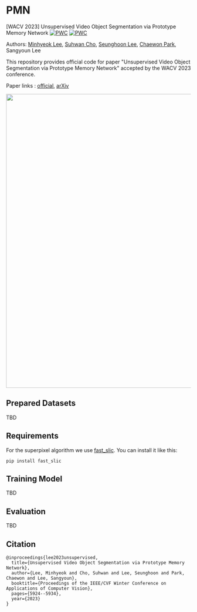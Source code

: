 # PMN
[WACV 2023] Unsupervised Video Object Segmentation via Prototype Memory Network
[![PWC](https://img.shields.io/endpoint.svg?url=https://paperswithcode.com/badge/unsupervised-video-object-segmentation-via/unsupervised-video-object-segmentation-on-10)](https://paperswithcode.com/sota/unsupervised-video-object-segmentation-on-10?p=unsupervised-video-object-segmentation-via)
[![PWC](https://img.shields.io/endpoint.svg?url=https://paperswithcode.com/badge/unsupervised-video-object-segmentation-via/unsupervised-video-object-segmentation-on-11)](https://paperswithcode.com/sota/unsupervised-video-object-segmentation-on-11?p=unsupervised-video-object-segmentation-via)

Authors: [Minhyeok Lee](https://github.com/Hydragon516), [Suhwan Cho](https://github.com/suhwan-cho), [Seunghoon Lee](https://github.com/iseunghoon), [Chaewon Park](https://github.com/codnjsqkr), Sangyoun Lee

This repository provides official code for paper "Unsupervised Video Object Segmentation via Prototype Memory Network" accepted by the WACV 2023 conference.

Paper links : [official](https://openaccess.thecvf.com/content/WACV2023/papers/Lee_Unsupervised_Video_Object_Segmentation_via_Prototype_Memory_Network_WACV_2023_paper.pdf), [arXiv](https://arxiv.org/pdf/2209.03712.pdf)

<img align="center" src="./images/model.png" width="800px" />

## Prepared Datasets
TBD

## Requirements
For the superpixel algorithm we use [fast_slic](https://github.com/Algy/fast-slic). You can install it like this:
```
pip install fast_slic
```

## Training Model
TBD

## Evaluation
TBD

## Citation
```
@inproceedings{lee2023unsupervised,
  title={Unsupervised Video Object Segmentation via Prototype Memory Network},
  author={Lee, Minhyeok and Cho, Suhwan and Lee, Seunghoon and Park, Chaewon and Lee, Sangyoun},
  booktitle={Proceedings of the IEEE/CVF Winter Conference on Applications of Computer Vision},
  pages={5924--5934},
  year={2023}
}
```
